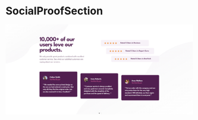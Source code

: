 # SocialProofSection

![SocialProofSection](https://github.com/Edanriell/SocialProofSection/blob/develop/image.jpg?raw=true)